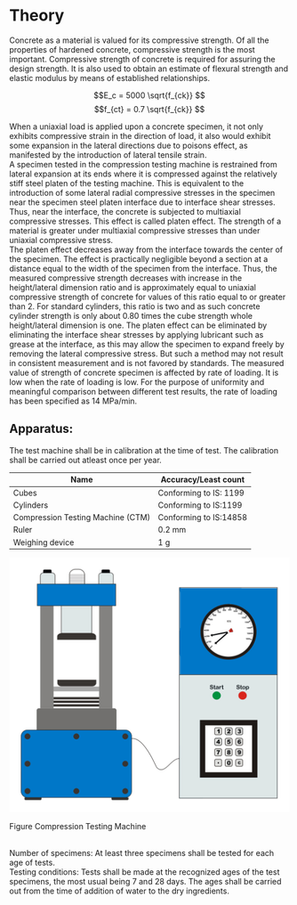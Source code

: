# Theory

Concrete as a material is valued for its compressive strength. Of all the properties of hardened concrete, compressive strength is the most important. Compressive strength of concrete is required for assuring the design strength. It is also used to obtain an estimate of flexural strength and elastic modulus by means of established relationships.<br>

$$E_c = 5000 \sqrt{f_{ck}} $$
$$f_{ct} = 0.7 \sqrt{f_{ck}} $$


When a uniaxial load is applied upon a concrete specimen, it not only exhibits compressive strain in the direction of load, it also would exhibit some expansion in the lateral directions due to poisons effect, as manifested by the introduction of lateral tensile strain.<br>
A specimen tested in the compression testing machine is restrained from lateral expansion at its ends where it is compressed against the relatively stiff steel platen of the testing machine. This is equivalent to the introduction of some lateral radial compressive stresses in the specimen near the specimen steel platen interface due to interface shear stresses. Thus, near the interface, the concrete is subjected to multiaxial compressive stresses. This effect is called platen effect. The strength of a material is greater under multiaxial compressive stresses than under uniaxial compressive stress.<br>
The platen effect decreases away from the interface towards the center of the specimen. The effect is practically negligible beyond a section at a distance equal to the width of the specimen from the interface. Thus, the measured compressive strength decreases with increase in the height/lateral dimension ratio and is approximately equal to uniaxial compressive strength of concrete for values of this ratio equal to or greater than 2. For standard cylinders, this ratio is two and as such concrete cylinder strength is only about 0.80 times the cube strength whole height/lateral dimension is one. The platen effect can be eliminated by eliminating the interface shear stresses by applying lubricant such as grease at the interface, as this may allow the specimen to expand freely by removing the lateral compressive stress. But such a method may not result in consistent measurement and is not favored by standards.
The measured value of strength of concrete specimen is affected by rate of loading. It is low when the rate of loading is low. For the purpose of uniformity and meaningful comparison between different test results, the rate of loading has been specified as 14 MPa/min.<br>

## Apparatus:
The test machine shall be in calibration at the time of test. The calibration shall be carried out atleast once per year.<br>

| Name | Accuracy/Least count |
| ------ | ------ |
| Cubes | Conforming to IS: 1199 |
| Cylinders | Conforming to IS:1199|
| Compression Testing Machine (CTM) | 	Conforming to IS:14858 |
| Ruler | 	0.2 mm |
| Weighing device | 1 g |

<img src="images/t2.png"/>

Figure Compression Testing Machine<br><br>

Number of specimens: At least three specimens shall be tested for each age of tests.<br>
Testing conditions: Tests shall be made at the recognized ages of the test specimens, the most usual being 7 and 28 days. The ages shall be carried out from the time of addition of water to the dry ingredients.

